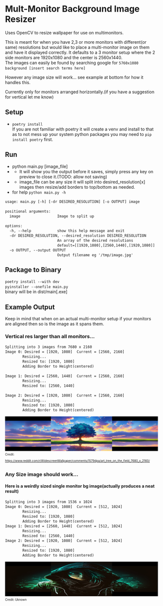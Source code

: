 # Mult-Monitor Background Image Resizer
Uses OpenCV to resize wallpaper for use on multimonitors.

This is meant for when you have 2,3 or more monitors with different(or same) resolutions
but would like to place a multi-monitor image on them and have it displayed correctly.
It defaults to a 3 monitor setup where the 2 side monitors are 1920x1080 and the center is 2560x1440.  
The images can easily be found by searching google for `5760x1080 background [insert search terms here]`  
  
However any image size will work... see example at bottom for how it handles this.
  
Currently only for monitors arranged horizontally.(if you have a suggestion for vertical let me know)

## Setup
* `poetry install`  
If you are not familiar with poetry it will create a venv and install to that as to not mess up your system python packages you may need to `pip install poetry` first.

## Run
* python main.py [image_file]
* * It will show you the output before it saves, simply press any key on preview to close it.(TODO: allow not saving)
* * image_file can be any size it will split into desired_resolution[x] images then resize/add borders to top/bottom as needed.
* for help `python main.py -h`  

```
usage: main.py [-h] [-dr DESIRED_RESOLUTION] [-o OUTPUT] image

positional arguments:
  image                 Image to split up

options:
  -h, --help            show this help message and exit
  -dr DESIRED_RESOLUTION, --desired_resolution DESIRED_RESOLUTION
                        An array of the desired resolutions
                        default=[[1920,1080],[2560,1440],[1920,1080]]
  -o OUTPUT, --output OUTPUT
                        Output filename eg '/tmp/image.jpg'
```

## Package to Binary
`poetry install --with dev`  
`pyinstaller --onefile main.py`  
binary will be in dist/main[.exe]

## Example Output
Keep in mind that when on an actual multi-monitor setup if your monitors are aligned then so is the image as it spans them.
### Vertical res larger than all monitors...
```
Splitting into 3 images from 7680 x 2160
Image 0: Desired = [1920, 1080]  Current = [2560, 2160]
        Resizing...
        Resized to: [1920, 1080]
        Adding Border to Height(centered)

Image 1: Desired = [2560, 1440]  Current = [2560, 2160]
        Resizing...
        Resized to: [2560, 1440]

Image 2: Desired = [1920, 1080]  Current = [2560, 2160]
        Resizing...
        Resized to: [1920, 1080]
        Adding Border to Height(centered)
```
![Oversized](example/example_2560xoversize_6400x1440.jpg)
<sub><sup>Credit: https://www.reddit.com/r/WidescreenWallpaper/comments/1579dpa/art_tree_on_the_field_7680_x_2160/</sub></sup>

### Any Size image should work...
#### Here is a weirdly sized single monitor bg image(actually produces a neat result)
```
Splitting into 3 images from 1536 x 1024
Image 0: Desired = [1920, 1080]  Current = [512, 1024]
        Resizing...
        Resized to: [1920, 1080]
        Adding Border to Height(centered)
Image 1: Desired = [2560, 1440]  Current = [512, 1024]
        Resizing...
        Resized to: [2560, 1440]
Image 2: Desired = [1920, 1080]  Current = [512, 1024]
        Resizing...
        Resized to: [1920, 1080]
        Adding Border to Height(centered)
```
![Female_Hacker](example/female_hacker_6400x1440.jpg)
<sub><sup>Credit: Uknown</sub></sup>


